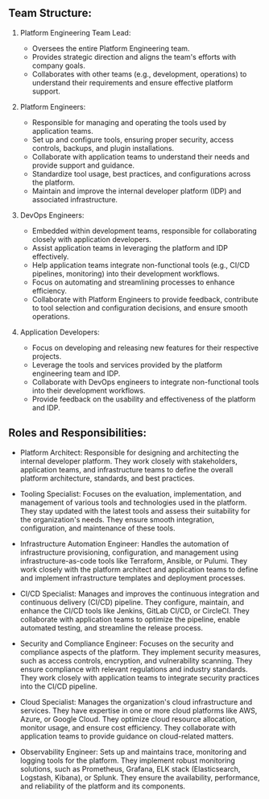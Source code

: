 ## Team Structure:

1. Platform Engineering Team Lead:
   - Oversees the entire Platform Engineering team.
   - Provides strategic direction and aligns the team's efforts with company goals.
   - Collaborates with other teams (e.g., development, operations) to understand their requirements and ensure effective platform support.

2. Platform Engineers:
   - Responsible for managing and operating the tools used by application teams.
   - Set up and configure tools, ensuring proper security, access controls, backups, and plugin installations.
   - Collaborate with application teams to understand their needs and provide support and guidance.
   - Standardize tool usage, best practices, and configurations across the platform.
   - Maintain and improve the internal developer platform (IDP) and associated infrastructure.

3. DevOps Engineers:
   - Embedded within development teams, responsible for collaborating closely with application developers.
   - Assist application teams in leveraging the platform and IDP effectively.
   - Help application teams integrate non-functional tools (e.g., CI/CD pipelines, monitoring) into their development workflows.
   - Focus on automating and streamlining processes to enhance efficiency.
   - Collaborate with Platform Engineers to provide feedback, contribute to tool selection and configuration decisions, and ensure smooth operations.

4. Application Developers:
   - Focus on developing and releasing new features for their respective projects.
   - Leverage the tools and services provided by the platform engineering team and IDP.
   - Collaborate with DevOps engineers to integrate non-functional tools into their development workflows.
   - Provide feedback on the usability and effectiveness of the platform and IDP.

## Roles and Responsibilities:
- Platform Architect: Responsible for designing and architecting the internal developer platform. They work closely with stakeholders, application teams, and infrastructure teams to define the overall platform architecture, standards, and best practices.

- Tooling Specialist: Focuses on the evaluation, implementation, and management of various tools and technologies used in the platform. They stay updated with the latest tools and assess their suitability for the organization's needs. They ensure smooth integration, configuration, and maintenance of these tools.

- Infrastructure Automation Engineer: Handles the automation of infrastructure provisioning, configuration, and management using infrastructure-as-code tools like Terraform, Ansible, or Pulumi. They work closely with the platform architect and application teams to define and implement infrastructure templates and deployment processes.

- CI/CD Specialist: Manages and improves the continuous integration and continuous delivery (CI/CD) pipeline. They configure, maintain, and enhance the CI/CD tools like Jenkins, GitLab CI/CD, or CircleCI. They collaborate with application teams to optimize the pipeline, enable automated testing, and streamline the release process.

- Security and Compliance Engineer: Focuses on the security and compliance aspects of the platform. They implement security measures, such as access controls, encryption, and vulnerability scanning. They ensure compliance with relevant regulations and industry standards. They work closely with application teams to integrate security practices into the CI/CD pipeline.

- Cloud Specialist: Manages the organization's cloud infrastructure and services. They have expertise in one or more cloud platforms like AWS, Azure, or Google Cloud. They optimize cloud resource allocation, monitor usage, and ensure cost efficiency. They collaborate with application teams to provide guidance on cloud-related matters.

- Observability Engineer: Sets up and maintains trace, monitoring and logging tools for the platform. They implement robust monitoring solutions, such as Prometheus, Grafana, ELK stack (Elasticsearch, Logstash, Kibana), or Splunk. They ensure the availability, performance, and reliability of the platform and its components.
